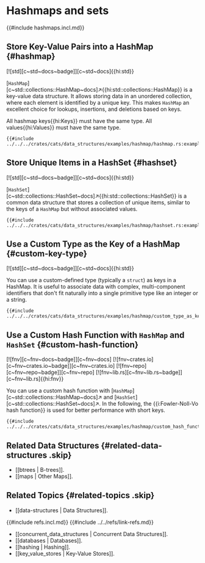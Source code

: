 # Hashmaps and sets

{{#include hashmaps.incl.md}}

## Store Key-Value Pairs into a HashMap {#hashmap}

[![std][c~std~docs~badge]][c~std~docs]{{hi:std}}

[`HashMap`][c~std::collections::HashMap~docs]↗{{hi:std::collections::HashMap}} is a key-value data structure. It allows storing data in an unordered collection, where each element is identified by a unique key. This makes `HashMap` an excellent choice for lookups, insertions, and deletions based on keys.

All hashmap keys{{hi:Keys}} must have the same type. All values{{hi:Values}} must have the same type.

```rust,editable
{{#include ../../../crates/cats/data_structures/examples/hashmap/hashmap.rs:example}}
```

## Store Unique Items in a HashSet {#hashset}

[![std][c~std~docs~badge]][c~std~docs]{{hi:std}}

[`HashSet`][c~std::collections::HashSet~docs]↗{{hi:std::collections::HashSet}} is a common data structure that stores a collection of unique items, similar to the keys of a `HashMap` but without associated values.

```rust,editable
{{#include ../../../crates/cats/data_structures/examples/hashmap/hashset.rs:example}}
```

## Use a Custom Type as the Key of a HashMap {#custom-key-type}

[![std][c~std~docs~badge]][c~std~docs]{{hi:std}}

You can use a custom-defined type (typically a `struct`) as keys in a HashMap. It is useful to associate data with complex, multi-component identifiers that don't fit naturally into a single primitive type like an integer or a string.

```rust,editable
{{#include ../../../crates/cats/data_structures/examples/hashmap/custom_type_as_key.rs:example}}
```

## Use a Custom Hash Function with `HashMap` and `HashSet` {#custom-hash-function}

[![fnv][c~fnv~docs~badge]][c~fnv~docs] [![fnv~crates.io][c~fnv~crates.io~badge]][c~fnv~crates.io] [![fnv~repo][c~fnv~repo~badge]][c~fnv~repo] [![fnv~lib.rs][c~fnv~lib.rs~badge]][c~fnv~lib.rs]{{hi:fnv}}

You can use a custom hash function with [`HashMap`][c~std::collections::HashMap~docs]↗ and [`HashSet`][c~std::collections::HashSet~docs]↗. In the following, the {{i:Fowler-Noll-Vo hash function}} is used for better performance with short keys.

```rust,editable
{{#include ../../../crates/cats/data_structures/examples/hashmap/custom_hash_function.rs:example}}
```

## Related Data Structures {#related-data-structures .skip}

- [[btrees | B-trees]].
- [[maps | Other Maps]].

## Related Topics {#related-topics .skip}

- [[data-structures | Data Structures]].

{{#include refs.incl.md}}
{{#include ../../refs/link-refs.md}}

<div class="hidden">

- [[concurrent_data_structures | Concurrent Data Structures]].
- [[databases | Databases]].
- [[hashing | Hashing]].
- [[key_value_stores | Key-Value Stores]].

</div>
